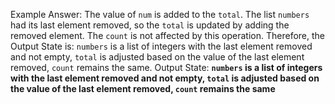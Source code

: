 Example Answer: 
The value of `num` is added to the `total`. The list `numbers` had its last element removed, so the `total` is updated by adding the removed element. The `count` is not affected by this operation. Therefore, the Output State is: `numbers` is a list of integers with the last element removed and not empty, `total` is adjusted based on the value of the last element removed, `count` remains the same.
Output State: **`numbers` is a list of integers with the last element removed and not empty, `total` is adjusted based on the value of the last element removed, `count` remains the same**